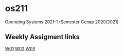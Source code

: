 # os211
Operating Systems 2021-1 (Semester Genap 2020/2021)

## Weekly Assigment links
[W01](https://adamyrayeuk.github.io/os211/W01/)
[W02](https://adamyrayeuk.github.io/os211/W02/)
[W03](https://adamyrayeuk.github.io/os211/W03/)
